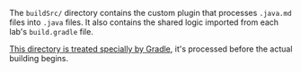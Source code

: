 The `buildSrc/` directory contains the custom plugin that processes `.java.md`
files into `.java` files. It also contains the shared logic imported from
each lab's `build.gradle` file.

[This directory is treated specially by Gradle][buildSrc], it's processed
before the actual building begins.

[buildSrc]: https://docs.gradle.org/current/userguide/organizing_gradle_projects.html#sec:build_sources
